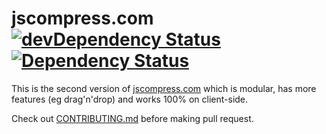 # jscompress.com [![devDependency Status](https://img.shields.io/david/dev/circlecell/jscompress.com.svg)](https://david-dm.org/circlecell/jscompress.com#info=devDependencies) [![Dependency Status](https://img.shields.io/david/circlecell/jscompress.com.svg)](https://david-dm.org/circlecell/jscompress.com)


This is the second version of [jscompress.com](http://jscompress.com) which is modular, has more features (eg drag'n'drop) and works 100% on client-side.

Check out [CONTRIBUTING.md](CONTRIBUTING.md) before making pull request.
